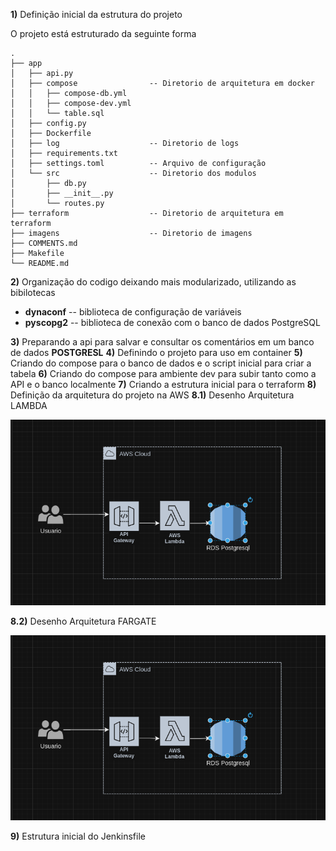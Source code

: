 **1)** Definição inicial da estrutura do projeto

O projeto está estruturado da seguinte forma


```
.
├── app
│   ├── api.py
│   ├── compose                -- Diretorio de arquitetura em docker
│   │   ├── compose-db.yml
│   │   ├── compose-dev.yml
│   │   └── table.sql
│   ├── config.py
│   ├── Dockerfile             
│   ├── log                    -- Diretorio de logs
│   ├── requirements.txt
│   ├── settings.toml          -- Arquivo de configuração
│   └── src                    -- Diretorio dos modulos
│       ├── db.py
│       ├── __init__.py
│       └── routes.py
├── terraform                  -- Diretorio de arquitetura em terraform
├── imagens                    -- Diretorio de imagens
├── COMMENTS.md
├── Makefile
└── README.md
```

**2)** Organização do codigo deixando mais modularizado, utilizando as bibilotecas
- **dynaconf** -- biblioteca de configuração de variáveis 
- **pyscopg2** -- biblioteca de conexão com o banco de dados PostgreSQL

**3)** Preparando a api para salvar e consultar os comentários em um banco de dados **POSTGRESL**
**4)** Definindo o projeto para uso em container
**5)** Criando do compose para o banco de dados e o script inicial para criar a tabela
**6)** Criando do compose para ambiente dev para subir tanto como a API e o banco localmente
**7)** Criando a estrutura inicial para o terraform
**8)** Definição da arquitetura do projeto na AWS
**8.1)** Desenho Arquitetura LAMBDA

![](./images/archteture_labda.png)

**8.2)** Desenho Arquitetura FARGATE

![](./images/archteture_labda.png)

**9)** Estrutura inicial do Jenkinsfile